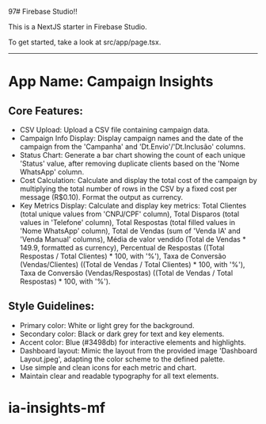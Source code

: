 97# Firebase Studio!!

This is a NextJS starter in Firebase Studio.

To get started, take a look at src/app/page.tsx.

---

# **App Name**: Campaign Insights

## Core Features:

- CSV Upload: Upload a CSV file containing campaign data.
- Campaign Info Display: Display campaign names and the date of the campaign from the 'Campanha' and 'Dt.Envio'/'Dt.Inclusão' columns.
- Status Chart: Generate a bar chart showing the count of each unique 'Status' value, after removing duplicate clients based on the 'Nome WhatsApp' column.
- Cost Calculation: Calculate and display the total cost of the campaign by multiplying the total number of rows in the CSV by a fixed cost per message (R$0.10). Format the output as currency.
- Key Metrics Display: Calculate and display key metrics: Total Clientes (total unique values from 'CNPJ/CPF' column), Total Disparos (total values in 'Telefone' column), Total Respostas (total filled values in 'Nome WhatsApp' column), Total de Vendas (sum of 'Venda IA' and 'Venda Manual' columns), Média de valor vendido (Total de Vendas * 149.9, formatted as currency), Percentual de Respostas ((Total Respostas / Total Clientes) * 100, with '%'), Taxa de Conversão (Vendas/Clientes) ((Total de Vendas / Total Clientes) * 100, with '%'), Taxa de Conversão (Vendas/Respostas) ((Total de Vendas / Total Respostas) * 100, with '%').

## Style Guidelines:

- Primary color: White or light grey for the background.
- Secondary color: Black or dark grey for text and key elements.
- Accent color: Blue (#3498db) for interactive elements and highlights.
- Dashboard layout: Mimic the layout from the provided image 'Dashboard Layout.jpeg', adapting the color scheme to the defined palette.
- Use simple and clean icons for each metric and chart.
- Maintain clear and readable typography for all text elements.

# ia-insights-mf
